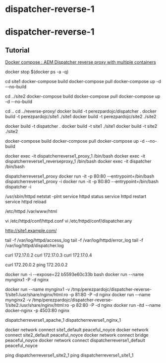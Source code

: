 # dispatcher-reverse-1

dispatcher-reverse-1
===================================

Tutorial
---------

[Docker compose : AEM Dispatcher reverse proxy with multiple containers](https://www.linkedin.com/in/perezpardojc/) 

docker stop $(docker ps -a -q)

cd site1
docker-compose build
docker-compose pull
docker-compose up -d --no-build

cd ../site2
docker-compose build
docker-compose pull
docker-compose up -d --no-build

cd ..
cd ../reverse-proxy/
docker build -t perezpardojc/dispatcher .
docker build -t perezpardojc/site1 ./site1
docker build -t perezpardojc/site2 ./site2

docker build -t dispatcher .
docker build -t site1 ./site1
docker build -t site2 ./site2

docker-compose build
docker-compose pull
docker-compose up -d --no-build

docker exec -it dispatcherreverse1_proxy_1 /bin/bash
docker exec -it dispatcherreverse1_reverseproxy_1 /bin/bash
docker exec -it dispatcher /bin/bash

dispatcherreverse1_proxy
docker run -it -p 80:80 --entrypoint=/bin/bash dispatcherreverse1_proxy -i
docker run -it -p 80:80 --entrypoint=/bin/bash dispatcher -i

/usr/sbin/httpd
netstat -plnt
service httpd status
service httpd restart
service httpd reload

/etc/httpd
/var/www/html

vi /etc/httpd/conf/httpd.conf
vi /etc/httpd/conf/dispatcher.any

http://site1.example.com/

tail -f /var/log/httpd/access_log
tail -f /var/log/httpd/error_log
tail -f /var/log/httpd/dispatcher.log

curl 172.17.0.2
curl 172.17.0.3
curl 172.17.0.4

curl 172.20.0.2
ping 172.20.0.2


docker run -i --expose=22 b5593e60c33b bash
docker run --name mynginx1 -P -d nginx

docker run --name mynginx1 -v /tmp/perezpardojc/dispatcher-reverse-1/site1:/usr/share/nginx/html:ro -p 81:80 -P -d nginx
docker run --name mynginx2 -v /tmp/perezpardojc/dispatcher-reverse-1/site2:/usr/share/nginx/html:ro -p 82:80 -P -d nginx
docker run -itd --name docker-nginx -p 4503:80 nginx

dispatcherreverse1_apache_1
dispatcherreverse1_nginx_1

docker network connect site1_default peaceful_noyce
docker network connect site2_default peaceful_noyce
docker network connect bridge peaceful_noyce
docker network connect dispatcherreverse1_default peaceful_noyce

ping dispatcherreverse1_site2_1
ping dispatcherreverse1_site1_1
